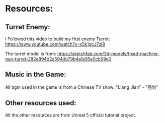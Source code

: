 # Resources:

## Turret Enemy:
I Followed this video to build my first enemy Turret: https://www.youtube.com/watch?v=x5k1gcJ7zi8

The turret model is from: https://sketchfab.com/3d-models/fixed-machine-gun-turret-282a894d2a594db79b4a1e95e0cb09e0

## Music in the Game:
All bgm used in the game is from a Chinese TV show: "Liang Jian" - "亮剑"

## Other resources used:
All the other resources are from Unreal 5 official tutorial project.
